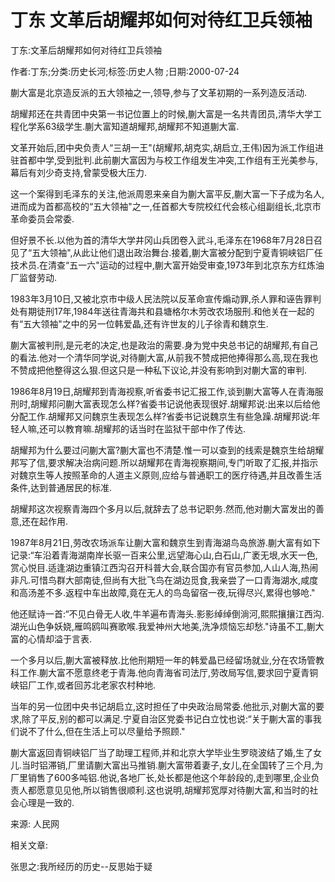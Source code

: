 # 丁东  文革后胡耀邦如何对待红卫兵领袖    
    
丁东:文革后胡耀邦如何对待红卫兵领袖    
作者:丁东;分类:历史长河;标签:历史人物 ;日期:2000-07-24    
蒯大富是北京造反派的五大领袖之一,领导,参与了文革初期的一系列造反活动.    
胡耀邦还在共青团中央第一书记位置上的时候,蒯大富是一名共青团员,清华大学工程化学系63级学生.蒯大富知道胡耀邦,胡耀邦不知道蒯大富.    
文革开始后,团中央负责人“三胡一王"(胡耀邦,胡克实,胡启立,王伟)因为派工作组进驻首都中学,受到批判.此前蒯大富因为与校工作组发生冲突,工作组有王光美参与,幕后有刘少奇支持,曾蒙受极大压力.    
这一个案得到毛泽东的关注,他派周恩来亲自为蒯大富平反,蒯大富一下子成为名人,进而成为首都高校的“五大领袖"之一,任首都大专院校红代会核心组副组长,北京市革命委员会常委.    
但好景不长.以他为首的清华大学井冈山兵团卷入武斗,毛泽东在1968年7月28日召见了“五大领袖",从此让他们退出政治舞台.接着,蒯大富被分配到宁夏青铜峡铝厂任技术员.在清查“五一六"运动的过程中,蒯大富开始受审查,1973年到北京东方红炼油厂监督劳动.    
1983年3月10日,又被北京市中级人民法院以反革命宣传煽动罪,杀人罪和诬告罪判处有期徒刑17年,1984年送往青海共和县塘格尔木劳改农场服刑.和他关在一起的有“五大领袖"之中的另一位韩爱晶,还有许世友的儿子徐青和魏京生.    
蒯大富被判刑,是元老的决定,也是政治的需要.身为党中央总书记的胡耀邦,有自己的看法.他对一个清华同学说,对待蒯大富,从前我不赞成把他捧得那么高,现在我也不赞成把他整得这么狠.但这只是一种私下议论,并没有影响到对蒯大富的审判.    
1986年8月19日,胡耀邦到青海视察,听省委书记汇报工作,谈到蒯大富等人在青海服刑时,胡耀邦问蒯大富表现怎么样?省委书记说他表现很好.胡耀邦说:出来以后给他分配工作.胡耀邦又问魏京生表现怎么样?省委书记说魏京生有些急躁.胡耀邦说:年轻人嘛,还可以教育嘛.胡耀邦的话当时在监狱干部中作了传达.    
胡耀邦为什么要过问蒯大富?蒯大富也不清楚.惟一可以查到的线索是魏京生给胡耀邦写了信,要求解决治病问题.所以胡耀邦在青海视察期间,专门听取了汇报,并指示对魏京生等人按照革命的人道主义原则,应给与普通职工的医疗待遇,并且改善生活条件,达到普通居民的标准.    
胡耀邦这次视察青海四个多月以后,就辞去了总书记职务.然而,他对蒯大富发出的善意,还在起作用.    
1987年8月21日,劳改农场派车让蒯大富和魏京生到青海湖鸟岛旅游.蒯大富有如下记录:“车沿着青海湖南岸长驱一百来公里,远望海心山,白石山,广袤无垠,水天一色,赏心悦目.适逢湖边重镇江西沟召开科普大会,联合国亦有官员参加,人山人海,热闹非凡.可惜鸟群大部南徒,但尚有大批飞鸟在湖边觅食,我亲尝了一口青海湖水,咸度和高汤差不多.返程中车出故障,竟在无人的鸟岛留宿一夜,玩得尽兴,累得也够呛."    
他还赋诗一首:“不见白骨无人收,牛羊遍布青海头.影影绰绰倒淌河,熙熙攘攘江西沟.湖光山色争妖娆,雁鸣鸥叫赛歌喉.我爱神州大地美,洗净烦恼忘却愁."诗虽不工,蒯大富的心情却溢于言表.    
一个多月以后,蒯大富被释放.比他刑期短一年的韩爱晶已经留场就业,分在农场管教科工作.蒯大富不愿意终老于青海.他向青海省司法厅,劳改局写信,要求回宁夏青铜峡铝厂工作,或者回苏北老家农村种地.    
当年的另一位团中央书记胡启立,这时担任了中央政治局常委.他批示,对蒯大富的要求,除了平反,别的都可以满足.宁夏自治区党委书记白立忱也说:“关于蒯大富的事我们说不了什么,但在生活上可以尽量给予照顾."    
蒯大富返回青铜峡铝厂当了助理工程师,并和北京大学毕业生罗晓波结了婚,生了女儿.当时铝滞销,厂里请蒯大富出马推销.蒯大富带着妻子,女儿,在全国转了三个月,为厂里销售了600多吨铝.他说,各地厂长,处长都是他这个年龄段的,走到哪里,企业负责人都愿意见见他,所以销售很顺利.这也说明,胡耀邦宽厚对待蒯大富,和当时的社会心理是一致的.    
来源: 人民网    
    
相关文章:    
张思之:我所经历的历史--反思始于疑